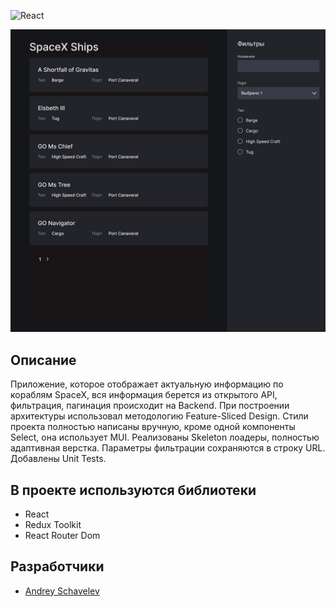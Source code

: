
![React](https://img.shields.io/badge/react-%2320232a.svg?style=for-the-badge&logo=react&logoColor=%2361DAFB)

<p align="center">
      <img src="https://github.com/DreamLife37/React_Project_SpaceX/blob/main/spacex_ships.jpg" width="726">
</p>

## Описание
Приложение, которое отображает актуальную информацию по кораблям SpaceX, вся информация берется из открытого API, фильтрация, пагинация происходит на Backend.
При построении архитектуры использовал методологию Feature-Sliced Design. Стили проекта полностью написаны вручную, кроме одной компоненты Select, она использует MUI.
Реализованы Skeleton лоадеры, полностью адаптивная верстка. Параметры фильтрации сохраняются в строку URL. Добавлены Unit Tests.

## В проекте используются библиотеки
- React
- Redux Toolkit
- React Router Dom

## Разработчики

- [Andrey Schavelev](https://github.com/DreamLife37)
